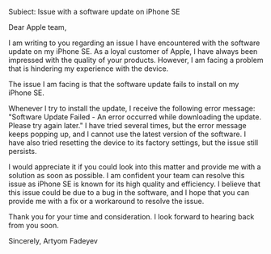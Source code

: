 Subiect: Issue with a software update on iPhone SE

Dear Apple team,

I am writing to you regarding an issue I have encountered with the software update on my iPhone SE. As a loyal customer of Apple, I have always been impressed with the quality of your products. However, I am facing a problem that is hindering my experience with the device.

The issue I am facing is that the software update fails to install on my iPhone SE.

Whenever I try to install the update, I receive the following error message: "Software Update Failed - An error occurred while downloading the update. Please try again later." I have tried several times, but the error message keeps popping up, and I cannot use the latest version of the software. I have also tried resetting the device to its factory settings, but the issue still persists.

I would appreciate it if you could look into this matter and provide me with a solution as soon as possible. I am confident your team can resolve this issue as iPhone SE is known for its high quality and efficiency. I believe that this issue could be due to a bug in the software, and I hope that you can provide me with a fix or a workaround to resolve the issue.

Thank you for your time and consideration. I look forward to hearing back from you soon.

Sincerely, Artyom Fadeyev
